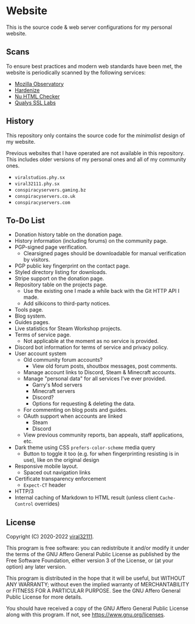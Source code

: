 # Website

This is the source code & web server configurations for my personal website.

## Scans

To ensure best practices and modern web standards have been met, the website is periodically scanned by the following services:

* [Mozilla Observatory](https://observatory.mozilla.org/analyze/viral32111.com)
* [Hardenize](https://www.hardenize.com/report/viral32111.com)
* [Nu HTML Checker](https://validator.w3.org/nu/?doc=https%3A%2F%2Fviral32111.com)
* [Qualys SSL Labs](https://www.ssllabs.com/ssltest/analyze.html?d=viral32111.com&hideResults=on)

## History

This repository only contains the source code for the *minimalist* design of my website.

Previous websites that I have operated are not available in this repository. This includes older versions of my personal ones and all of my community ones.

* `viralstudios.phy.sx`
* `viral32111.phy.sx`
* `conspiracyservers.gaming.bz`
* `conspiracyservers.co.uk`
* `conspiracyservers.com`

## To-Do List

* Donation history table on the donation page.
* History information (including forums) on the community page.
* PGP-signed page verification.
  * Clearsigned pages should be downloadable for manual verification by visitors.
* PGP public key fingerprint on the contact page.
* Styled directory listing for downloads.
* Stripe support on the donation page.
* Repository table on the projects page.
  * Use the existing one I made a while back with the Git HTTP API I made.
  * Add silkicons to third-party notices.
* Tools page.
* Blog system.
* Guides pages.
* Live statistics for Steam Workshop projects.
* Terms of service page.
  * Not applicable at the moment as no service is provided.
* Discord bot information for terms of service and privacy policy.
* User account system
  * Old community forum accounts?
    * View old forum posts, shoutbox messages, post comments.
  * Manage account links to Discord, Steam & Minecraft accounts.
  * Manage "personal data" for all services I've ever provided.
    * Garry's Mod servers
    * Minecraft servers
    * Discord?
    * Options for requesting & deleting the data.
  * For commenting on blog posts and guides.
  * OAuth support when accounts are linked
    * Steam
    * Discord
  * View previous community reports, ban appeals, staff applications, etc.
* Dark theme using CSS `prefers-color-scheme` media query
  * Button to toggle it too (e.g. for when fingerprinting resisting is in use), like on the original design
* Responsive mobile layout.
  * Spaced out navigation links
* Certificate transparency enforcement
  * `Expect-CT` header
* HTTP/3
* Internal caching of Markdown to HTML result (unless client `Cache-Control` overrides)

## License

Copyright (C) 2020-2022 [viral32111](https://viral32111.com).

This program is free software: you can redistribute it and/or modify
it under the terms of the GNU Affero General Public License as
published by the Free Software Foundation, either version 3 of the
License, or (at your option) any later version.

This program is distributed in the hope that it will be useful,
but WITHOUT ANY WARRANTY; without even the implied warranty of
MERCHANTABILITY or FITNESS FOR A PARTICULAR PURPOSE. See the
GNU Affero General Public License for more details.

You should have received a copy of the GNU Affero General Public License
along with this program. If not, see https://www.gnu.org/licenses.
